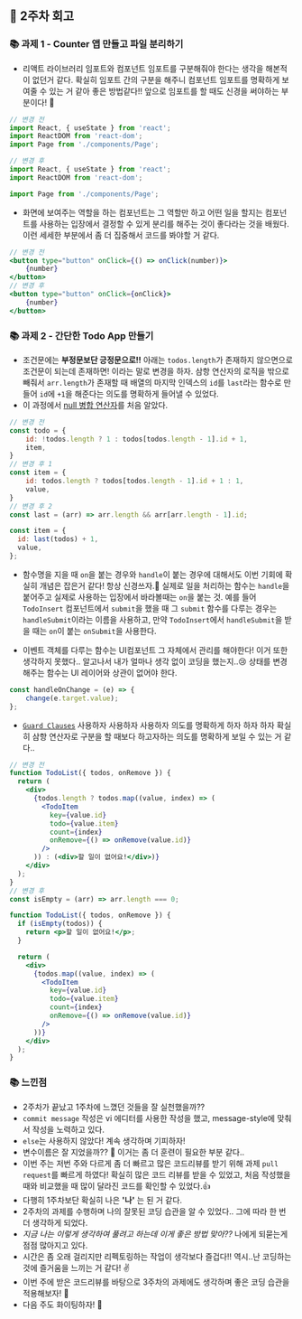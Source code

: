 ## 🚀 2주차 회고

### 📚 과제 1 - Counter 앱 만들고 파일 분리하기
- 리액트 라이브러리 임포트와 컴포넌트 임포트를 구분해줘야 한다는 생각을 해본적이 없던거 같다.
확실히 임포트 간의 구분을 해주니 컴포넌트 임포트를 명확하게 보여줄 수 있는 거 같아 좋은 방법같다!!
앞으로 임포트를 할 때도 신경을 써야하는 부분이다! 🤔
```javascript
// 변경 전
import React, { useState } from 'react';
import ReactDOM from 'react-dom';
import Page from './components/Page';

// 변경 후
import React, { useState } from 'react';
import ReactDOM from 'react-dom';

import Page from './components/Page';
```

- 화면에 보여주는 역할을 하는 컴포넌트는 그 역할만 하고 어떤 일을 할지는 컴포넌트를 사용하는 입장에서 결정할 수 있게 분리를 해주는 것이 좋다라는 것을 배웠다.
이런 세세한 부분에서 좀 더 집중해서 코드를 봐야할 거 같다.
```jsx
// 변경 전
<button type="button" onClick={() => onClick(number)}>
    {number}
</button>
// 변경 후
<button type="button" onClick={onClick}>
    {number}	     
</button>	   
```

### 📚 과제 2 - 간단한 Todo App 만들기
- 조건문에는 **부정문보단 긍정문으로!!**
아래는 `todos.length`가 존재하지 않으면으로 조건문이 되는데 존재하면! 이라는 말로 변경을 하자.
삼항 연산자의 로직을 밖으로 빼줘서 `arr.length`가 존재할 때 배열의 마지막 인덱스의 `id`를 `last`라는 함수로 만들어 `id`에 `+1`을 해준다는 의도를 명확하게 들어낼 수 있었다.
- 이 과정에서 [null 병합 연산자](https://ko.javascript.info/nullish-coalescing-operator)를 처음 알았다. 
```javascript
// 변경 전
const todo = {
    id: !todos.length ? 1 : todos[todos.length - 1].id + 1,
    item,
}
// 변경 후 1
const item = {
    id: todos.length ? todos[todos.length - 1].id + 1 : 1,
    value,
}
// 변경 후 2
const last = (arr) => arr.length && arr[arr.length - 1].id;

const item = {
  id: last(todos) + 1,
  value,
};
```
- 함수명을 지을 때 `on`을 붙는 경우와 `handle`이 붙는 경우에 대해서도 이번 기회에 확실히 개념은 잡은거 같다! 항상 신경쓰자.🙏
실제로 일을 처리하는 함수는 `handle`을 붙어주고 실제로 사용하는 입장에서 바라볼때는 `on`을 붙는 것.
예를 들어 `TodoInsert` 컴포넌트에서 `submit`을 했을 때 그 `submit` 함수를 다루는 경우는 `handleSubmit`이라는 이름을 사용하고, 만약 `TodoInsert`에서 `handleSubmit`을 받을 때는 `on`이 붙는 `onSubmit`을 사용한다.

- 이벤트 객체를 다루는 함수는 UI컴포넌트 그 자체에서 관리를 해야한다! 이거 또한 생각하지 못했다.. 알고나서 내가 얼마나 생각 없이 코딩을 했는지..😢
상태를 변경해주는 함수는 UI 레이어와 상관이 없어야 한다.
```javascript
const handleOnChange = (e) => {
    change(e.target.value);
};
```
- [`Guard Clauses`](https://refactoring.com/catalog/replaceNestedConditionalWithGuardClauses.html) 사용하자 사용하자 사용하자
의도를 명확하게 하자 하자 하자
확실히 삼항 연산자로 구분을 할 때보다 하고자하는 의도를 명확하게 보일 수 있는 거 같다..
```jsx
// 변경 전
function TodoList({ todos, onRemove }) {
  return (
    <div>
      {todos.length ? todos.map((value, index) => (
        <TodoItem
          key={value.id}
          todo={value.item}
          count={index}
          onRemove={() => onRemove(value.id)}
        />
      )) : (<div>할 일이 없어요!</div>)}
    </div>
  );
}
// 변경 후
const isEmpty = (arr) => arr.length === 0;

function TodoList({ todos, onRemove }) {
  if (isEmpty(todos)) {
    return <p>할 일이 없어요!</p>;
  }

  return (
    <div>
      {todos.map((value, index) => (
        <TodoItem
          key={value.id}
          todo={value.item}
          count={index}
          onRemove={() => onRemove(value.id)}
        />
      ))}
    </div>
  );
}
```

### 📚 느낀점
- 2주차가 끝났고 1주차에 느꼈던 것들을 잘 실천했을까??
- `commit message` 작성은 vi 에디터를 사용한 작성을 했고, message-style에 맞춰서 작성을 노력하고 있다. 
- `else`는 사용하지 않았다! 계속 생각하며 기피하자!
- 변수이름은 잘 지었을까?? 🤔 이거는 좀 더 훈련이 필요한 부분 같다..
- 이번 주는 저번 주와 다르게 좀 더 빠르고 많은 코드리뷰를 받기 위해 과제 `pull request`를 빠르게 하였다! 확실히 많은 코드 리뷰를 받을 수 있었고, 처음 작성했을 때와 비교했을 때 많이 달라진 코드를 확인할 수 있었다.👍 
- 다행히 1주차보단 확실히 나은 **'나'** 는 된 거 같다.
- 2주차의 과제를 수행하며 나의 잘못된 코딩 습관을 알 수 있었다.. 그에 따라 한 번 더 생각하게 되었다. 
- *지금 나는 이렇게 생각하여 풀려고 하는데 이게 좋은 방법 맞아??*  나에게 되묻는게 점점 많아지고 있다. 
- 시간은 좀 오래 걸리지만 리펙토링하는 작업이 생각보다 즐겁다!!
역시..난 코딩하는 것에 즐거움을 느끼는 거 같다! ✌
- 이번 주에 받은 코드리뷰를 바탕으로 3주차의 과제에도 생각하며 좋은 코딩 습관을 적용해보자! 😤
-  다음 주도 화이팅하자! 🚀